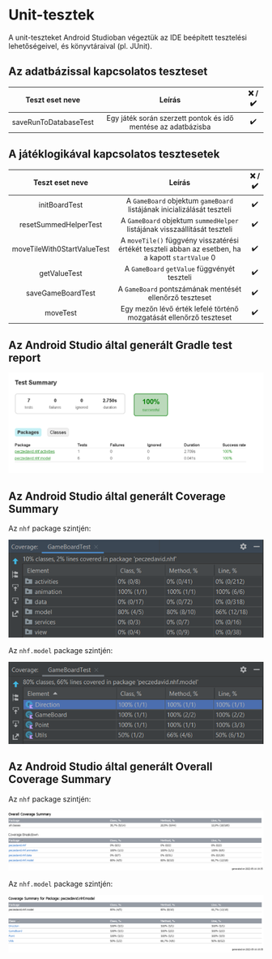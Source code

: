 # Unit-tesztek

A unit-teszteket Android Studioban végeztük az IDE beépített tesztelési lehetőségeivel, és könyvtáraival (pl. JUnit).

## Az adatbázissal kapcsolatos teszteset

| Teszt eset neve | Leírás | :x: / :heavy_check_mark: |
|:---------------:|:------:|:-----------:|
| saveRunToDatabaseTest | Egy játék során szerzett pontok és idő mentése az adatbázisba | :heavy_check_mark: |

## A játéklogikával kapcsolatos tesztesetek

| Teszt eset neve | Leírás | :x: / :heavy_check_mark: |
|:---------------:|:------:|:-----------:|
| initBoardTest | A `GameBoard` objektum `gameBoard` listájának inicializálását teszteli | :heavy_check_mark: |
| resetSummedHelperTest | A `GameBoard` objektum `summedHelper` listájának visszaállítását teszteli | :heavy_check_mark: | 
| moveTileWith0StartValueTest | A `moveTile()` függvény visszatérési értékét teszteli abban az esetben, ha a kapott `startValue` 0 | :heavy_check_mark: |
| getValueTest | A `GameBoard` `getValue` függvényét teszteli  | :heavy_check_mark: |
| saveGameBoardTest | A `GameBoard` pontszámának mentését ellenőrző teszteset | :heavy_check_mark: |
| moveTest | Egy mezőn lévő érték lefelé történő mozgatását ellenőrző teszteset | :heavy_check_mark: |

## Az Android Studio által generált Gradle test report

![](images/teszt_osszesites.png)

## Az Android Studio által generált Coverage Summary

Az `nhf` package szintjén:

![](images/teszt_coverage_1.png)

Az `nhf.model` package szintjén:

![](images/teszt_coverage_2.png)

## Az Android Studio által generált Overall Coverage Summary

Az `nhf` package szintjén:

![](images/coverage_summary_1.png)

Az `nhf.model` package szintjén:

![](images/coverage_summary_2.png)


